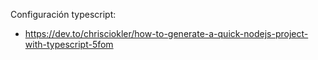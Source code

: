 Configuración typescript:

- https://dev.to/chrisciokler/how-to-generate-a-quick-nodejs-project-with-typescript-5fom

